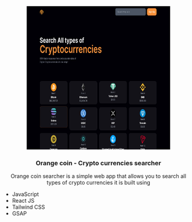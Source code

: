 <div align="center">
<img src="/public/app_screenshot.png" width="380" height="380" />

<h3 align="center">Orange coin - Crypto currencies searcher</h3>

<p align="center">Orange coin searcher is a simple web app that allows you to search all types of crypto currencies it is built using
</p>

</div>
<ul>
  <li>JavaScript</li>
  <li>React JS</li>
  <li>Tailwind CSS</li>
  <li>GSAP</li>
</ul>
